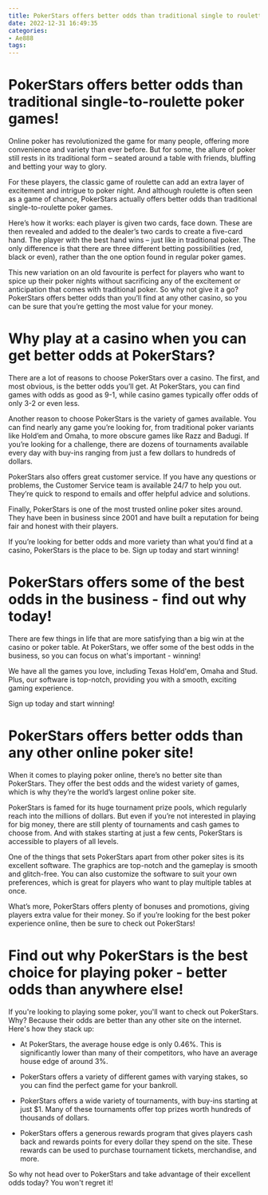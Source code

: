 ```yaml
---
title: PokerStars offers better odds than traditional single to roulette poker games!
date: 2022-12-31 16:49:35
categories:
- Ae888
tags:
---
```



#  PokerStars offers better odds than traditional single-to-roulette poker games!

Online poker has revolutionized the game for many people, offering more convenience and variety than ever before. But for some, the allure of poker still rests in its traditional form – seated around a table with friends, bluffing and betting your way to glory.

For these players, the classic game of roulette can add an extra layer of excitement and intrigue to poker night. And although roulette is often seen as a game of chance, PokerStars actually offers better odds than traditional single-to-roulette poker games.

Here’s how it works: each player is given two cards, face down. These are then revealed and added to the dealer’s two cards to create a five-card hand. The player with the best hand wins – just like in traditional poker. The only difference is that there are three different betting possibilities (red, black or even), rather than the one option found in regular poker games.

This new variation on an old favourite is perfect for players who want to spice up their poker nights without sacrificing any of the excitement or anticipation that comes with traditional poker. So why not give it a go? PokerStars offers better odds than you’ll find at any other casino, so you can be sure that you’re getting the most value for your money.

#  Why play at a casino when you can get better odds at PokerStars?

There are a lot of reasons to choose PokerStars over a casino. The first, and most obvious, is the better odds you’ll get. At PokerStars, you can find games with odds as good as 9-1, while casino games typically offer odds of only 3-2 or even less.

Another reason to choose PokerStars is the variety of games available. You can find nearly any game you’re looking for, from traditional poker variants like Hold’em and Omaha, to more obscure games like Razz and Badugi. If you’re looking for a challenge, there are dozens of tournaments available every day with buy-ins ranging from just a few dollars to hundreds of dollars.

PokerStars also offers great customer service. If you have any questions or problems, the Customer Service team is available 24/7 to help you out. They’re quick to respond to emails and offer helpful advice and solutions.

Finally, PokerStars is one of the most trusted online poker sites around. They have been in business since 2001 and have built a reputation for being fair and honest with their players.

If you’re looking for better odds and more variety than what you’d find at a casino, PokerStars is the place to be. Sign up today and start winning!

#  PokerStars offers some of the best odds in the business - find out why today!

There are few things in life that are more satisfying than a big win at the casino or poker table. At PokerStars, we offer some of the best odds in the business, so you can focus on what's important - winning!

We have all the games you love, including Texas Hold'em, Omaha and Stud. Plus, our software is top-notch, providing you with a smooth, exciting gaming experience.

Sign up today and start winning!

#  PokerStars offers better odds than any other online poker site!

When it comes to playing poker online, there’s no better site than PokerStars. They offer the best odds and the widest variety of games, which is why they’re the world’s largest online poker site.

PokerStars is famed for its huge tournament prize pools, which regularly reach into the millions of dollars. But even if you’re not interested in playing for big money, there are still plenty of tournaments and cash games to choose from. And with stakes starting at just a few cents, PokerStars is accessible to players of all levels.

One of the things that sets PokerStars apart from other poker sites is its excellent software. The graphics are top-notch and the gameplay is smooth and glitch-free. You can also customize the software to suit your own preferences, which is great for players who want to play multiple tables at once.

What’s more, PokerStars offers plenty of bonuses and promotions, giving players extra value for their money. So if you’re looking for the best poker experience online, then be sure to check out PokerStars!

#  Find out why PokerStars is the best choice for playing poker - better odds than anywhere else!

If you're looking to playing some poker, you'll want to check out PokerStars. Why? Because their odds are better than any other site on the internet. Here's how they stack up:

- At PokerStars, the average house edge is only 0.46%. This is significantly lower than many of their competitors, who have an average house edge of around 3%.

- PokerStars offers a variety of different games with varying stakes, so you can find the perfect game for your bankroll.

- PokerStars offers a wide variety of tournaments, with buy-ins starting at just $1. Many of these tournaments offer top prizes worth hundreds of thousands of dollars.

- PokerStars offers a generous rewards program that gives players cash back and rewards points for every dollar they spend on the site. These rewards can be used to purchase tournament tickets, merchandise, and more.

So why not head over to PokerStars and take advantage of their excellent odds today? You won't regret it!